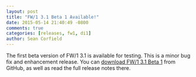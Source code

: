 ```yaml
---
layout: post
title: "FW/1 3.1 Beta 1 Available!"
date: 2015-05-14 21:40:49 -0800
comments: true
categories: [releases, fw1, di1]
author: Sean Corfield
---
```

The first beta version of FW/1 3.1 is available for testing. This is a minor bug fix and enhancement release. You can [download FW/1 3.1 Beta 1](https://github.com/framework-one/fw1/releases/tag/v3.1-beta1) from GitHub, as well as read the full release notes there.
